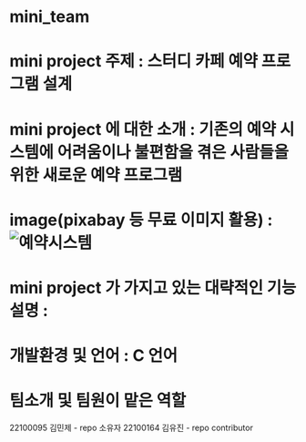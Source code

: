 # mini_team
# mini project 주제 : 스터디 카페 예약 프로그램 설계

# mini project 에 대한 소개 : 기존의 예약 시스템에 어려움이나 불편함을 겪은 사람들을 위한 새로운 예약 프로그램

# image(pixabay 등 무료 이미지 활용) : ![예약시스템](https://user-images.githubusercontent.com/103713433/166231608-6ff89a3b-8896-4f8e-9b24-da5b0de9dc47.JPG)

# mini project 가 가지고 있는 대략적인 기능 설명 : 

# 개발환경 및 언어 : C 언어

# 팀소개 및 팀원이 맡은 역할 
22100095 김민제 - repo 소유자
22100164 김유진 - repo contributor
